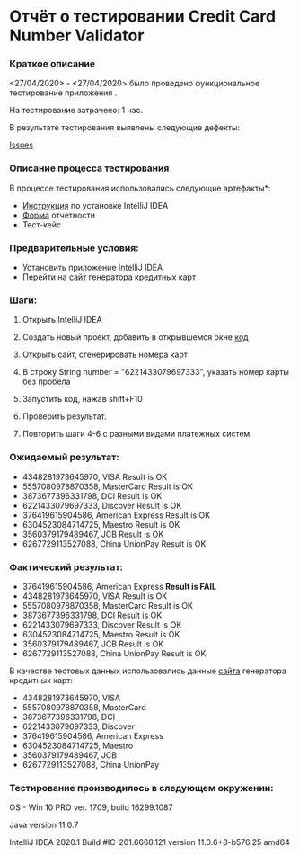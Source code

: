 # Отчёт о тестировании Credit Card Number Validator

### Краткое описание

<27/04/2020> - <27/04/2020> было проведено функциональное тестирование приложения <IntelliJ IDEA>.

На тестирование затрачено: 1 час.

В результате тестирования выявлены следующие дефекты:

[Issues](https://github.com/Lars175/JAVA_Task_1.2/issues/1#issue-611141051)


### Описание процесса тестирования

В процессе тестирования использовались следующие артефакты*:

- [Инструкция](https://github.com/netology-code/javaqa-homeworks/blob/master/intro/idea.md) по установке IntelliJ IDEA
- [Форма](https://github.com/netology-code/javaqa-homeworks/blob/master/intro/report.md) отчетности
- Тест-кейс

### Предварительные условия:

- Установить приложение IntelliJ IDEA 
- Перейти на [сайт](https://creditcardgenerator.com/visa-credit-card-generator/) генератора кредитных карт


### Шаги:

1. Открыть IntelliJ IDEA

2. Создать новый проект, добавить в открывшемся окне [код](https://github.com/Lars175/Krevetka/blob/master/Java.md)

3. Открыть сайт, сгенерировать номера карт

4. В строку String number = "6221433079697333",  указать номер карты без пробела

5. Запустить код, нажав shift+F10

6. Проверить результат.

7. Повторить шаги 4-6 с разными видами платежных систем.

### Ожидаемый результат:

- 4348281973645970, VISA  Result is OK
- 5557080978870358, MasterCard Result is OK
- 3873677396331798, DCI Result is OK
- 6221433079697333, Discover Result is OK
- 376419615904586, American Express Result is OK
- 6304523084714725, Maestro Result is OK
- 3560379179489467, JCB Result is OK
- 6267729113527088, China UnionPay Result is OK

### Фактический результат:

- 376419615904586, American Express **Result is FAIL**
- 4348281973645970, VISA  Result is OK
- 5557080978870358, MasterCard Result is OK
- 3873677396331798, DCI Result is OK
- 6221433079697333, Discover Result is OK
- 6304523084714725, Maestro Result is OK
- 3560379179489467, JCB Result is OK
- 6267729113527088, China UnionPay Result is OK

В качестве тестовых данных использовались данные [сайта](https://creditcardgenerator.com/visa-credit-card-generator/) генератора кредитных карт:

- 4348281973645970, VISA 
- 5557080978870358, MasterCard
- 3873677396331798, DCI
- 6221433079697333, Discover
- 376419615904586, American Express 
- 6304523084714725, Maestro 
- 3560379179489467, JCB 
- 6267729113527088, China UnionPay


### Тестирование производилось в следующем окружении:

OS - Win 10 PRO ver. 1709, build 16299.1087

Java version 11.0.7

IntelliJ IDEA 2020.1 Build #IC-201.6668.121 version 11.0.6+8-b576.25 amd64
